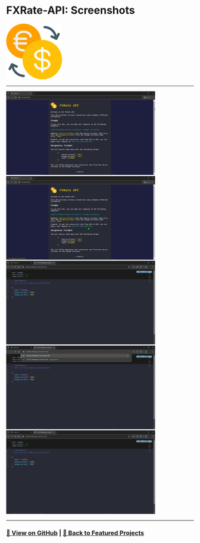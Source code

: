 # FXRate-API: Screenshots 

<img src="FXRate-API-1.png" alt="FXRate-API_logo" width="150">

---

<a href="FXRate-API-2.png"><img src="FXRate-API-2.png" width="400"></a>
<a href="FXRate-API-3.png"><img src="FXRate-API-3.png" width="400"></a>
<a href="FXRate-API-4.png"><img src="FXRate-API-4.png" width="400"></a>
<a href="FXRate-API-5.png"><img src="FXRate-API-5.png" width="400"></a>
<a href="FXRate-API-6.png"><img src="FXRate-API-6.png" width="400"></a>

---

### [🔗 View on GitHub](https://github.com/emads22/FXRate-API) | [🔗 Back to Featured Projects](../../README.md#-web-development-and-api)
